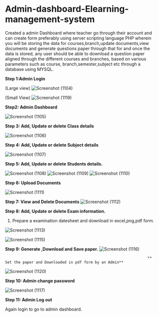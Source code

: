 # Admin-dashboard-Elearning-management-system
Created a admin Dashboard where teacher go through their account and can create form preferably using server scripting language PHP wherein you will be storing the data for courses,branch,update documents,view documents and generate questions paper through that for and once the data is stored, any user should be able to download a question paper aligned through the different courses and branches, based on various parameters such as course, branch,semester,subject etc through a database using MYSQL.
   
   
                     
**Step 1:Admin Login**

(Large view)
![Screenshot (1104)](https://user-images.githubusercontent.com/65597267/114757723-d2e8ae00-9d79-11eb-8c7d-9a000f3a8b19.png)

(Small View)
![Screenshot (1119)](https://user-images.githubusercontent.com/65597267/114757810-eeec4f80-9d79-11eb-9cdc-c562088e7b12.png)

**Step2: Admin Dashboard**

![Screenshot (1105)](https://user-images.githubusercontent.com/65597267/114757903-04fa1000-9d7a-11eb-8d4a-04810a9a95aa.png)

**Step 3: Add, Update or delete Class details**

![Screenshot (1106)](https://user-images.githubusercontent.com/65597267/114758012-20651b00-9d7a-11eb-941d-f863fd4cae98.png)

**Step 4: Add, Update or delete Subject details**

![Screenshot (1107)](https://user-images.githubusercontent.com/65597267/114758159-47bbe800-9d7a-11eb-8baa-b8d211b50ed6.png)

**Step 5: Add, Update or delete Students details.**

![Screenshot (1108)](https://user-images.githubusercontent.com/65597267/114758205-54404080-9d7a-11eb-8f67-4aa066183bc6.png)
![Screenshot (1109)](https://user-images.githubusercontent.com/65597267/114758215-586c5e00-9d7a-11eb-9bea-bfa9b07b6433.png)
![Screenshot (1110)](https://user-images.githubusercontent.com/65597267/114758228-5b674e80-9d7a-11eb-82bd-c197b05a2a1d.png)

**Step 6: Upload Documents**

![Screenshot (1111)](https://user-images.githubusercontent.com/65597267/114758345-7cc83a80-9d7a-11eb-8a3a-9fb7617731d0.png)

**Step 7: View and Delete Documents**
![Screenshot (1112)](https://user-images.githubusercontent.com/65597267/114758359-805bc180-9d7a-11eb-8230-1cf4f1fabcde.png)

**Step 8: Add, Update or delete Exam information.**

1) Prepare a examination datesheet and download in excel,png,pdf form.

![Screenshot (1113)](https://user-images.githubusercontent.com/65597267/114758788-ff50fa00-9d7a-11eb-8b80-f303f59df66f.png)

![Screenshot (1115)](https://user-images.githubusercontent.com/65597267/114758831-0972f880-9d7b-11eb-87f9-5d1e37fafad8.png)

**Step 9: Generate ,Download and Save paper.**
![Screenshot (1116)](https://user-images.githubusercontent.com/65597267/114758922-260f3080-9d7b-11eb-9a86-7317e9393dfb.png)

                                                                     ** Set the paper and Downloaded in pdf form by an Admin**
![Screenshot (1120)](https://user-images.githubusercontent.com/65597267/114759476-d5e49e00-9d7b-11eb-82b6-f10baee37557.png)

**Step 10: Admin change password**

![Screenshot (1117)](https://user-images.githubusercontent.com/65597267/114759080-5a82ec80-9d7b-11eb-8df2-4c0e61772fd1.png)


**Step 11: Admin Log out**

Again login to go to admin dashboard.
